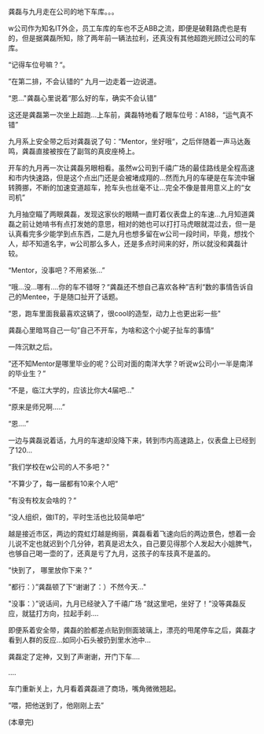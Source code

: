 龚磊与九月走在公司的地下车库。。。

w公司作为知名IT外企，员工车库的车也不乏ABB之流，即便是破鞋路虎也是有的，但是据龚磊所知，除了两年前一辆法拉利，还真没有其他超跑光顾过公司的车库。

“记得车位号嘛？“。

”在第二排，不会认错的“ 九月一边走着一边说道。

“恩..."龚磊心里说着“那么好的车，确实不会认错”

这还是龚磊第一次坐上超跑...上车前，龚磊特地看了眼车位号：A188，“运气真不错”

九月系上安全带之后对龚磊说了句：“Mentor，坐好哦“，之后伴随着一声马达轰鸣，龚磊直接被按在了副驾的真皮座椅上。

开车的九月再一次让龚磊另眼相看。虽然w公司到千禧广场的最佳路线是全程高速和市内快速路，但是这个点出门还是会被堵成翔的...然而九月的车硬是在车流中辗转腾挪，不断的加速变道超车，抢车头也丝毫不让...完全不像是普用意义上的“女司机”

九月抽空瞄了两眼龚磊，发现这家伙的眼睛一直盯着仪表盘上的车速...九月知道龚磊之前让她啃书有点打发她的意思，相对的她也可以打打马虎眼就混过去，但一是认真看完多少能学到点东西，二是九月也想多留在w公司一段时间，毕竟，想找个人，却不知道名字，w公司那么多人，还是多点时间来的好，所以就没和龚磊计较。

“Mentor，没事吧？不用紧张...”

“哦...没...哪有....你的车不错呀？“龚磊还不想自己喜欢各种”吉利“数的事情告诉自己的Mentee，于是随口扯开了话题。

“恩，跑车里面我最喜欢这辆了，很cool的造型，动力上也更出彩一些"

龚磊心里暗骂自己一句”自己不开车，为啥和这个小妮子扯车的事情“

一阵沉默之后。

”还不知Mentor是哪里毕业的呢？公司对面的南洋大学？听说w公司小一半是南洋的毕业生？”

“不是，临江大学的，应该比你大4届吧..."

“原来是师兄啊.....”

“恩....”

一边与龚磊说着话，九月的车速却没降下来，转到市内高速路上，仪表盘上已经到了120...

”我们学校在w公司的人不多吧？"

"不算少了，每一届都有10来个人吧“

”有没有校友会啥的？“

”没人组织，做IT的，平时生活也比较简单吧“

越是接近市区，两边的霓虹灯越是绚丽，龚磊看着飞速向后的两边景色，想着一会儿说不定也就迟到个几分钟，若真是迟太久，自己要见得那个人发起大小姐脾气，也够自己喝一壶的了，还真是亏了九月，这孩子的车技真不是盖的。

”快到了， 哪里放你下来？“

”都行：）”龚磊顿了下“谢谢了：）不然今天..."

"没事：）”说话间，九月已经驶入了千禧广场 “就这里吧，坐好了！”没等龚磊反应，就猛打方向，拉起手刹....

即便系着安全带，龚磊的脸都差点贴到侧面玻璃上，漂亮的甩尾停车之后，龚磊才看到人群的反应...如同小石头被扔到里水池中...

龚磊定了定神，又到了声谢谢，开门下车....

....

车门重新关上，九月看着龚磊进了商场，嘴角微微翘起。

”喂，把他送到了，他刚刚上去”

(本章完)


